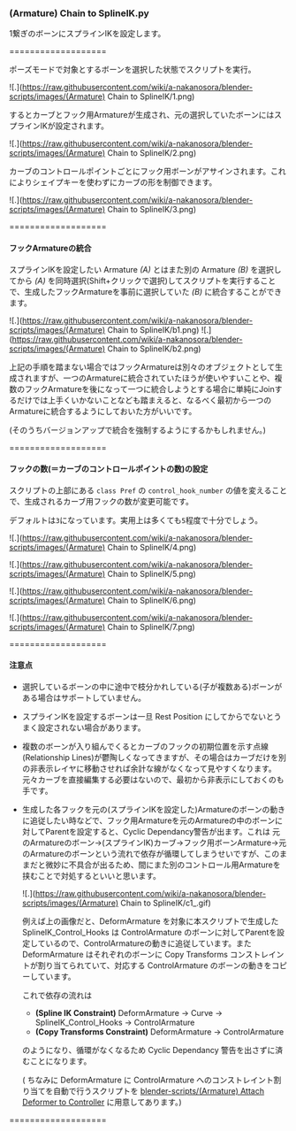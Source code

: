 ### (Armature) Chain to SplineIK.py

1繋ぎのボーンにスプラインIKを設定します。

===================

ポーズモードで対象とするボーンを選択した状態でスクリプトを実行。

![.](https://raw.githubusercontent.com/wiki/a-nakanosora/blender-scripts/images/(Armature) Chain to SplineIK/1.png)

するとカーブとフック用Armatureが生成され、元の選択していたボーンにはスプラインIKが設定されます。

![.](https://raw.githubusercontent.com/wiki/a-nakanosora/blender-scripts/images/(Armature) Chain to SplineIK/2.png)

カーブのコントロールポイントごとにフック用ボーンがアサインされます。これによりシェイプキーを使わずにカーブの形を制御できます。

![.](https://raw.githubusercontent.com/wiki/a-nakanosora/blender-scripts/images/(Armature) Chain to SplineIK/3.png)


===================

#### フックArmatureの統合

スプラインIKを設定したい Armature _(A)_ とはまた別の Armature _(B)_ を選択してから _(A)_ を同時選択(Shift+クリックで選択)してスクリプトを実行することで、生成したフックArmatureを事前に選択していた _(B)_ に統合することができます。

![.](https://raw.githubusercontent.com/wiki/a-nakanosora/blender-scripts/images/(Armature) Chain to SplineIK/b1.png)
![.](https://raw.githubusercontent.com/wiki/a-nakanosora/blender-scripts/images/(Armature) Chain to SplineIK/b2.png)

上記の手順を踏まない場合ではフックArmatureは別々のオブジェクトとして生成されますが、一つのArmatureに統合されていたほうが使いやすいことや、複数のフックArmatureを後になって一つに統合しようとする場合に単純にJoinするだけでは上手くいかないことなども踏まえると、なるべく最初から一つのArmatureに統合するようにしておいた方がいいです。

(そのうちバージョンアップで統合を強制するようにするかもしれません。)

===================

#### フックの数(＝カーブのコントロールポイントの数)の設定

スクリプトの上部にある `class Pref` の `control_hook_number` の値を変えることで、生成されるカーブ用フックの数が変更可能です。

デフォルトは`3`になっています。実用上は多くても`5`程度で十分でしょう。

![.](https://raw.githubusercontent.com/wiki/a-nakanosora/blender-scripts/images/(Armature) Chain to SplineIK/4.png)

![.](https://raw.githubusercontent.com/wiki/a-nakanosora/blender-scripts/images/(Armature) Chain to SplineIK/5.png)

![.](https://raw.githubusercontent.com/wiki/a-nakanosora/blender-scripts/images/(Armature) Chain to SplineIK/6.png)

![.](https://raw.githubusercontent.com/wiki/a-nakanosora/blender-scripts/images/(Armature) Chain to SplineIK/7.png)


===================

#### 注意点

* 選択しているボーンの中に途中で枝分かれしている(子が複数ある)ボーンがある場合はサポートしていません。
* スプラインIKを設定するボーンは一旦 Rest Position にしてからでないとうまく設定されない場合があります。
* 複数のボーンが入り組んでくるとカーブのフックの初期位置を示す点線(Relationship Lines)が鬱陶しくなってきますが、その場合はカーブだけを別の非表示レイヤに移動させれば余計な線がなくなって見やすくなります。元々カーブを直接編集する必要はないので、最初から非表示にしておくのも手です。
    
* 生成した各フックを元の(スプラインIKを設定した)Armatureのボーンの動きに追従したい時などで、フック用Armatureを元のArmatureの中のボーンに対してParentを設定すると、Cyclic Dependancy警告が出ます。これは 元のArmatureのボーン→(スプラインIK)カーブ→フック用ボーンArmature→元のArmatureのボーンという流れで依存が循環してしまうせいですが、このままだと微妙に不具合が出るため、間にまた別のコントロール用Armatureを挟むことで対処するといいと思います。

    ![.](https://raw.githubusercontent.com/wiki/a-nakanosora/blender-scripts/images/(Armature) Chain to SplineIK/c1_.gif)
    
    例えば上の画像だと、DeformArmature を対象に本スクリプトで生成した SplineIK_Control_Hooks は ControlArmature のボーンに対してParentを設定しているので、ControlArmatureの動きに追従しています。また DeformArmature はそれぞれのボーンに Copy Transforms コンストレイントが割り当てられていて、対応する ControlArmature のボーンの動きをコピーしています。
    
    これで依存の流れは
    * **(Spline IK Constraint)** DeformArmature → Curve → SplineIK_Control_Hooks → ControlArmature
    * **(Copy Transforms Constraint)** DeformArmature → ControlArmature
    
    のようになり、循環がなくなるため Cyclic Dependancy 警告を出さずに済むことになります。
    
    ( ちなみに DeformArmature に ControlArmature へのコンストレイント割り当てを自動で行うスクリプトを [blender-scripts/(Armature) Attach Deformer to Controller](https://github.com/a-nakanosora/blender-scripts/tree/master/(Armature)%20Attach%20Deformer%20to%20Controller) に用意してあります。)

===================
<!--
![a](https://raw.githubusercontent.com/wiki/a-nakanosora/blender-scripts/images/test.png)
-->

